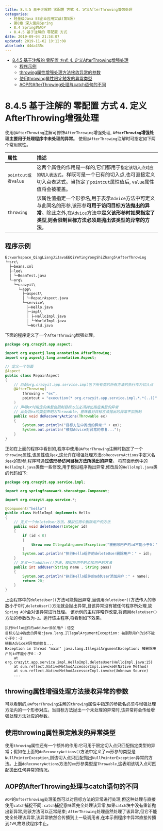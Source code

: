 ```yaml
---
title: 8.4.5 基于注解的 零配置 方式 4. 定义AfterThrowing增强处理
categories: 
  - 轻量级Java EE企业应用实战(第5版)
  - 第8章 深入使用Spring
  - 8.4 Spring的AOP
  - 8.4.5 基于注解的 零配置 方式
date: 2019-09-04 21:58:07
updated: 2019-11-02 10:12:08
abbrlink: 44da435c
---
```

<div id='my_toc'>

- [8.4.5 基于注解的 零配置 方式 4. 定义AfterThrowing增强处理](/JavaReadingNotes/44da435c/#8-4-5-基于注解的-零配置-方式-4-定义AfterThrowing增强处理)
    - [程序示例](/JavaReadingNotes/44da435c/#程序示例)
    - [throwing属性增强处理方法接收异常的参数](/JavaReadingNotes/44da435c/#throwing属性增强处理方法接收异常的参数)
    - [使用throwing属性限定触发的异常类型](/JavaReadingNotes/44da435c/#使用throwing属性限定触发的异常类型)
    - [AOP的AfterThrowing处理与catch语句的不同](/JavaReadingNotes/44da435c/#AOP的AfterThrowing处理与catch语句的不同)

</div>
<!--more-->
<script>if (navigator.platform.toLowerCase() == 'win32'){document.getElementById('my_toc').style.display = 'none';}</script>

<!--end-->
<!--SSTStart-->
# 8.4.5 基于注解的 零配置 方式 4. 定义AfterThrowing增强处理 #
使用`@AfterThrowing`注解可修饰`AfterThrowing`增强处理, **`AfterThrowing`增强处理主要用于处理程序中未处理的异常**。
使用`@AfterThrowing`注解时可指定如下两个常用属性。

|属性|描述|
|:---|:---|
|`pointcut或者value`|这两个属性的作用是一样的,它们都用于`指定该切入点对应的切入表达式`。样既可是一个已有的切入点,也可直接定义切入点表达式。当指定了`pointcut`属性值后, `value`属性值将会被覆盖。|
|`throwing`|该属性值指定一个形参名,用于表示`Advice`方法中可定义与此同名的形参,该形参**可用于访问目标方法抛出的异常**。除此之外,在`Advice`方法中**定义该形参时如果指定了类型,则会限制目标方法必须是抛出该类型的异常的方法**。|
## 程序示例 ##
```cmd
E:\workspace_QingLiangJiJavaEEQiYeYingYongShiZhang5\AfterThrowing
└─src\
  ├─beans.xml
  ├─lee\
  │ └─BeanTest.java
  └─org\
    └─crazyit\
      └─app\
        ├─aspect\
        │ └─RepairAspect.java
        └─service\
          ├─Hello.java
          ├─impl\
          │ ├─HelloImpl.java
          │ └─WorldImpl.java
          └─World.java
```
下面的程序定义了一个`AfterThrowing`增强处理。
```java
package org.crazyit.app.aspect;

import org.aspectj.lang.annotation.AfterThrowing;
import org.aspectj.lang.annotation.Aspect;

// 定义一个切面
@Aspect
public class RepairAspect
{
    // 匹配org.crazyit.app.service.impl包下所有类的所有方法的执行作为切入点
    @AfterThrowing(
        throwing = "ex", 
        pointcut = "execution(* org.crazyit.app.service.impl.*.*(..))"
    )
    // 声明ex时指定的类型会限制目标方法必须抛出指定类型的异常
    // 此处将ex的类型声明为Throwable，意味着对目标方法抛出的异常不加限制
    public void doRecoveryActions(Throwable ex)
    {
        System.out.println("目标方法中抛出的异常:" + ex);
        System.out.println("模拟Advice对异常的修复...");
    }
}
```
正如在上面的程序中看到的,程序中使用`@AfterThrowing`注解时指定了一个`throwing`属性,该属性值为`ex`,这允许在增强处理方法`doRecoveryActions`中定义名为`ex`的形参,程序可通**过该形参访问目标方法所抛出的异常**。
将前面示例中的`HelloImpl.java`类做一些修改,用于模拟程序抛出异常,修改后的`Hellolmpl.java`类的代码如下:
```java
package org.crazyit.app.service.impl;

import org.springframework.stereotype.Component;

import org.crazyit.app.service.*;

@Component("hello")
public class HelloImpl implements Hello
{
    // 定义一个deleteUser方法，模拟应用中删除用户的方法
    public void deleteUser(Integer id)
    {
        if (id < 0)
        {
            throw new IllegalArgumentException("被删除用户的id不能小于0：" + id);
        }
        System.out.println("执行Hello组件的deleteUser删除用户：" + id);
    }
    // 定义一个addUser()方法，模拟应用中的添加用户的方法
    public int addUser(String name , String pass)
    {
        System.out.println("执行Hello组件的addUser添加用户：" + name);
        return 20;
    }
}
```
上面程序中的`deleteUser()`方法可能抛出异常,当调用`deleteUser()`方法传入的参数小于0时,`deleteUser()`方法就会抛出异常,且该异常没有被任何程序所处理,故`Spring AOP`会对该异常进行处理。
该示例的主程序略作改变,将调用`deleteUser()`方法的参数改为`-2`。运行该主程序,将看到如下效果。
```
执行Hello组件的addUser添加用户：悟空
目标方法中抛出的异常:java.lang.IllegalArgumentException: 被删除用户的id不能小于0：-2
模拟Advice对异常的修复...
Exception in thread "main" java.lang.IllegalArgumentException: 被删除用户的id不能小于0：-2
    at org.crazyit.app.service.impl.HelloImpl.deleteUser(HelloImpl.java:15)
    at sun.reflect.NativeMethodAccessorImpl.invoke0(Native Method)
    at sun.reflect.NativeMethodAccessorImpl.invoke(Unknown Source)
    ...
```
## throwing属性增强处理方法接收异常的参数 ##
可以看到的,`@AfterThrowing`注解的`throwing`属性中指定的参数名必须与增强处理方法内的一个形参对应。当目标方法抛出一个未处理的异常时,该异常将会传给增强处理方法对应的参数。
## 使用throwing属性限定触发的异常类型 ##
使用`throwing`属性还有一个额外的作用:它可用于限定切入点只匹配指定类型的异常；假如在上面的`doRecoveryActions()`方法中定义了`ex`形参的类型是`NullPointerException`,则该切入点只匹配抛出`NullPointerException`异常的方法。上面`doRecoveryActions`方法的`ex`形参类型是`Throwable`,这表明该切入点可匹配拋出任何异常的情况。

## AOP的AfterThrowing处理与catch语句的不同 ##
`AOP`的`AfterThrowing`处理虽然可以对目标方法的异常进行处理,但这种处理与直接使用`catch`捕捉不同:
`catch`捕捉意味着完全处理该异常,如果`catch`块中没有重新抛出新异常,则该方法可以正常结束;
`AfterThrowing`处理虽然处理了该异常,但它不能完全处理该异常,该异常依然会传播到上一级调用者,在本示例程序中异常直接传播到`JVM`,故导致程序中止。

<!--SSTStop-->
